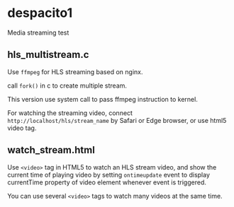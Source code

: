 # despacito1
Media streaming test

## hls_multistream.c
Use `ffmpeg` for HLS streaming based on nginx.

call `fork()` in c to create multiple stream.

This version use system call to pass ffmpeg instruction to kernel.

For watching the streaming video, connect `http://localhost/hls/stream_name` by Safari or Edge browser, or use html5 video tag.


## watch_stream.html

Use `<video>` tag in HTML5 to watch an HLS stream video, and show the current time of playing video by setting `ontimeupdate` event to display currentTime property of video element whenever event is triggered.

You can use several `<video>` tags to watch many videos at the same time.
